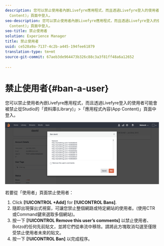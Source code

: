 ```yaml
---
description: 您可以禁止使用者內嵌Livefyre應用程式，而且透過Livefyre登入的使用者可能會被禁止從Studio的「資料庫(Library)」>「應用程式內容(App
  Content)」頁面中登入。
seo-description: 您可以禁止使用者內嵌Livefyre應用程式，而且透過Livefyre登入的使用者可能會被禁止從Studio的「資料庫(Library)」>「應用程式內容(App
  Content)」頁面中登入。
seo-title: 禁止使用者
solution: Experience Manager
title: 禁止使用者
uuid: ce528a9a-7137-4c2b-a445-194fee61879
translation-type: tm+mt
source-git-commit: 67aeb3de964473b326c88c3a3f81ff48a6a12652

---
```



# 禁止使用者{#ban-a-user}

您可以禁止使用者內嵌Livefyre應用程式，而且透過Livefyre登入的使用者可能會被禁止從Studio的「資料庫(Library)」>「應用程式內容(App Content)」頁面中登入。

![](assets/UsersBan2-1024x409.png)

若要從「使用者」頁面禁止使用者：

1. Click **[!UICONTROL +Add]** for **[!UICONTROL Bans]**.
1. 隨即出現彈出式視窗，可讓您禁止整個網路或特定網站的使用者。(使用CTR或Command鍵來選取多個網站)。
1. 按一下 **[!UICONTROL Remove this user’s comments]** 以禁止使用者、Botzo的任何先前貼文，並將它們從串流中移除。請將此方塊取消勾選至僅限受禁止使用者未來的貼文。
1. 按一下 **[!UICONTROL Ban]** 以完成程序。
